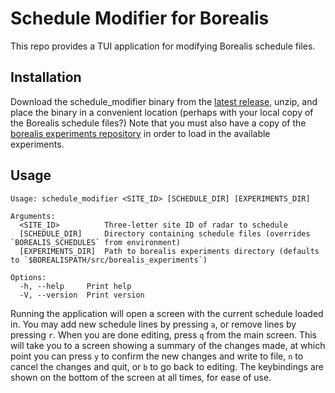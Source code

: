 # Schedule Modifier for Borealis
This repo provides a TUI application for modifying Borealis schedule files.

## Installation
Download the schedule_modifier binary from the [latest release](https://github.com/SuperDARNCanada/schedule_modifier/releases/download/v0.1.0/schedule_modifier-x86_64-unknown-linux-musl.tar.xz), unzip, and place the binary in a convenient location (perhaps with your local copy of the Borealis schedule files?)
Note that you must also have a copy of the [borealis experiments repository](https://github.com/SuperDARNCanada/borealis_experiments) in order to load in the available experiments.

## Usage
```
Usage: schedule_modifier <SITE_ID> [SCHEDULE_DIR] [EXPERIMENTS_DIR]

Arguments:
  <SITE_ID>          Three-letter site ID of radar to schedule
  [SCHEDULE_DIR]     Directory containing schedule files (overrides `BOREALIS_SCHEDULES` from environment)
  [EXPERIMENTS_DIR]  Path to borealis experiments directory (defaults to `$BOREALISPATH/src/borealis_experiments`)

Options:
  -h, --help     Print help
  -V, --version  Print version
```

Running the application will open a screen with the current schedule loaded in. You may add new schedule lines by pressing `a`, or remove lines by pressing `r`. When you are done editing, press `q` from the main screen.
This will take you to a screen showing a summary of the changes made, at which point you can press `y` to confirm the new changes and write to file, `n` to cancel the changes and quit, or `b` to go back to editing.
The keybindings are shown on the bottom of the screen at all times, for ease of use.
